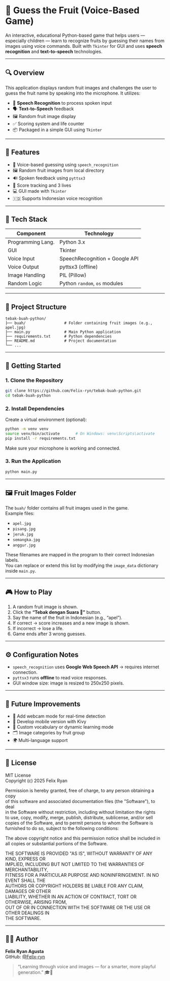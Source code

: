 # 🍎 Guess the Fruit (Voice-Based Game)

An interactive, educational Python-based game that helps users — especially children — learn to recognize fruits by guessing their names from images using voice commands. Built with `Tkinter` for GUI and uses **speech recognition** and **text-to-speech** technologies.

---

## 🔍 Overview

This application displays random fruit images and challenges the user to guess the fruit name by speaking into the microphone. It utilizes:

- 🎤 **Speech Recognition** to process spoken input  
- 🗣️ **Text-to-Speech** feedback  
- 🖼️ Random fruit image display  
- ✅ Scoring system and life counter  
- 📦 Packaged in a simple GUI using `Tkinter`  

---

## 🧩 Features

- 🎤 Voice-based guessing using `speech_recognition`
- 🖼️ Random fruit images from local directory
- 🔊 Spoken feedback using `pyttsx3`
- 🧠 Score tracking and 3 lives
- 💻 GUI made with `Tkinter`
- 🇮🇩 Supports Indonesian voice recognition

---

## 🧰 Tech Stack

| Component         | Technology                        |
|-------------------|------------------------------------|
| Programming Lang. | Python 3.x                         |
| GUI               | Tkinter                            |
| Voice Input       | SpeechRecognition + Google API     |
| Voice Output      | pyttsx3 (offline)                  |
| Image Handling    | PIL (Pillow)                       |
| Random Logic      | Python `random`, `os` modules      |

---

## 📂 Project Structure

```
tebak-buah-python/
├── buah/                 # Folder containing fruit images (e.g., apel.jpg)
├── main.py               # Main Python application
├── requirements.txt      # Python dependencies
├── README.md             # Project documentation
└── ...
```

---

## 🚀 Getting Started

### 1. Clone the Repository

```bash
git clone https://github.com/Felix-ryn/tebak-buah-python.git
cd tebak-buah-python
```

### 2. Install Dependencies

Create a virtual environment (optional):

```bash
python -m venv venv
source venv/bin/activate       # On Windows: venv\Scripts\activate
pip install -r requirements.txt
```

Make sure your microphone is working and connected.

### 3. Run the Application

```bash
python main.py
```

---

## 🖼️ Fruit Images Folder

The `buah/` folder contains all fruit images used in the game.  
Example files:

- `apel.jpg`
- `pisang.jpg`
- `jeruk.jpg`
- `semangka.jpg`
- `anggur.jpg`

These filenames are mapped in the program to their correct Indonesian labels.  
You can replace or extend this list by modifying the `image_data` dictionary inside `main.py`.

---

## 🎮 How to Play

1. A random fruit image is shown.
2. Click the **“Tebak dengan Suara 🎤”** button.
3. Say the name of the fruit in Indonesian (e.g., “apel”).
4. If correct → score increases and a new image is shown.
5. If incorrect → lose a life.
6. Game ends after 3 wrong guesses.

---

## ⚙️ Configuration Notes

- `speech_recognition` uses **Google Web Speech API** → requires internet connection.
- `pyttsx3` runs **offline** to read voice responses.
- GUI window size: image is resized to 250x250 pixels.

---

## 🧪 Future Improvements

- 🎥 Add webcam mode for real-time detection
- 📱 Develop mobile version with Kivy
- 🧠 Custom vocabulary or dynamic learning mode
- 🗂️ Image categories by fruit group
- 🌍 Multi-language support

---

## 📜 License

MIT License  
Copyright (c) 2025 Felix Ryan

Permission is hereby granted, free of charge, to any person obtaining a copy  
of this software and associated documentation files (the "Software"), to deal  
in the Software without restriction, including without limitation the rights  
to use, copy, modify, merge, publish, distribute, sublicense, and/or sell  
copies of the Software, and to permit persons to whom the Software is  
furnished to do so, subject to the following conditions:

The above copyright notice and this permission notice shall be included in  
all copies or substantial portions of the Software.

THE SOFTWARE IS PROVIDED "AS IS", WITHOUT WARRANTY OF ANY KIND, EXPRESS OR  
IMPLIED, INCLUDING BUT NOT LIMITED TO THE WARRANTIES OF MERCHANTABILITY,  
FITNESS FOR A PARTICULAR PURPOSE AND NONINFRINGEMENT. IN NO EVENT SHALL THE  
AUTHORS OR COPYRIGHT HOLDERS BE LIABLE FOR ANY CLAIM, DAMAGES OR OTHER  
LIABILITY, WHETHER IN AN ACTION OF CONTRACT, TORT OR OTHERWISE, ARISING FROM,  
OUT OF OR IN CONNECTION WITH THE SOFTWARE OR THE USE OR OTHER DEALINGS IN  
THE SOFTWARE.

---

## 👨‍💻 Author

**Felix Ryan Agusta**  
GitHub: [@Felix-ryn](https://github.com/Felix-ryn)

> “Learning through voice and images — for a smarter, more playful generation.” 🎓🍓
